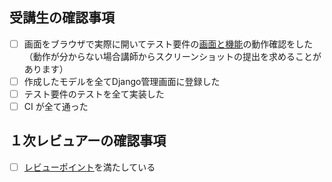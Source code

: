 ## 受講生の確認事項

- [ ] 画面をブラウザで実際に開いてテスト要件の[画面と機能](https://docs.google.com/spreadsheets/d/1tUi2xkohBzXZySmKDYruRruvlOmUV6bJK_GExeG5Tsw/preview)の動作確認をした（動作が分からない場合講師からスクリーンショットの提出を求めることがあります）
- [ ] 作成したモデルを全てDjango管理画面に登録した
- [ ] テスト要件のテストを全て実装した
- [ ] CI が全て通った

## １次レビュアーの確認事項

- [ ] [レビューポイント](https://www.notion.so/shinonome-inc/Backend-Wiki-fc6c2fb218fd42c8a5cb3abbea93a6bd?pvs=4#236ff7ed318e48648b3649782b101498)を満たしている
